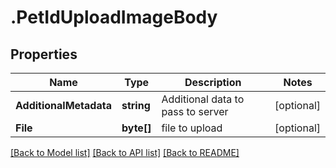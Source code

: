 # .PetIdUploadImageBody
## Properties

Name | Type | Description | Notes
------------ | ------------- | ------------- | -------------
**AdditionalMetadata** | **string** | Additional data to pass to server | [optional] 
**File** | **byte[]** | file to upload | [optional] 

[[Back to Model list]](../README.md#documentation-for-models) [[Back to API list]](../README.md#documentation-for-api-endpoints) [[Back to README]](../README.md)

